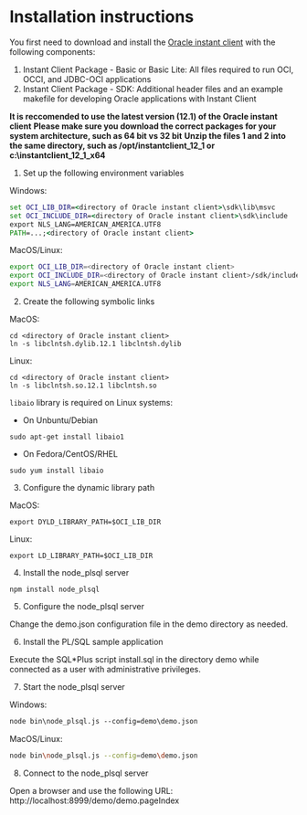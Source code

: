 # Installation instructions

You first need to download and install the [Oracle instant client](http://www.oracle.com/technetwork/database/features/instant-client/index-097480.html) with the following components:

1. Instant Client Package - Basic or Basic Lite: All files required to run OCI, OCCI, and JDBC-OCI applications
2. Instant Client Package - SDK: Additional header files and an example makefile for developing Oracle applications with Instant Client

**It is reccomended to use the latest version (12.1) of the Oracle instant client**
**Please make sure you download the correct packages for your system architecture, such as 64 bit vs 32 bit**
**Unzip the files 1 and 2 into the same directory, such as /opt/instantclient_12_1 or c:\instantclient_12_1_x64**

1. Set up the following environment variables

Windows:

```bat
set OCI_LIB_DIR=<directory of Oracle instant client>\sdk\lib\msvc
set OCI_INCLUDE_DIR=<directory of Oracle instant client>\sdk\include
export NLS_LANG=AMERICAN_AMERICA.UTF8
PATH=...;<directory of Oracle instant client>
```

MacOS/Linux:

```bash
export OCI_LIB_DIR=<directory of Oracle instant client>
export OCI_INCLUDE_DIR=<directory of Oracle instant client>/sdk/include
export NLS_LANG=AMERICAN_AMERICA.UTF8
```

2. Create the following symbolic links

MacOS:

```
cd <directory of Oracle instant client>
ln -s libclntsh.dylib.12.1 libclntsh.dylib
```

Linux:

```
cd <directory of Oracle instant client>
ln -s libclntsh.so.12.1 libclntsh.so
```

`libaio` library is required on Linux systems:

* On Unbuntu/Debian

```
sudo apt-get install libaio1
```

* On Fedora/CentOS/RHEL

```
sudo yum install libaio
```

3. Configure the dynamic library path

MacOS:

```
export DYLD_LIBRARY_PATH=$OCI_LIB_DIR
```

Linux:

```
export LD_LIBRARY_PATH=$OCI_LIB_DIR
```

4. Install the node_plsql server

```
npm install node_plsql
```

5. Configure the node_plsql server

Change the demo.json configuration file in the demo directory as needed.

6. Install the PL/SQL sample application

Execute the SQL*Plus script install.sql in the directory demo while connected as a user with administrative privileges.

7. Start the node_plsql server

Windows:

```bat
node bin\node_plsql.js --config=demo\demo.json
```

MacOS/Linux:

```bash
node bin\node_plsql.js --config=demo\demo.json
```

8. Connect to the node_plsql server

Open a browser and use the following URL: http://localhost:8999/demo/demo.pageIndex
